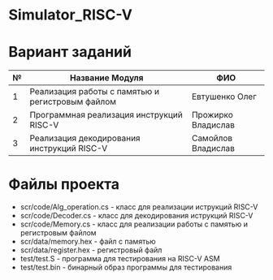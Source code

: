 # Simulator_RISC-V 

# Вариант заданий
№|Название Модуля|ФИО
--- | --- | --- |
1 | Реализация работы с памятью и регистровым файлом | Евтушенко Олег |
2 | Программная реализация инструкций RISC-V | Прожирко Владислав |
3 | Реализация декодирования инструкций RISC-V | Самойлов Владислав |

# Файлы проекта
+ scr/code/Alg_operation.cs - класс для реализации иструкций RISC-V
+ scr/code/Decoder.cs - класс для декодирования иструкций RISC-V
+ scr/code/Memory.cs - класс для реализации работы с памятью и регистровым файлом
+ scr/data/memory.hex - файл с памятью
+ scr/data/register.hex - регистровый файл
+ test/test.S - программа для тестирования на RISC-V ASM
+ test/test.bin - бинарный образ программы для тестирования
